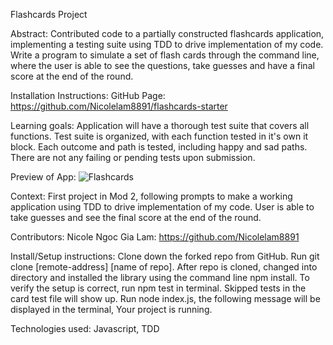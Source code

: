 Flashcards Project

Abstract: 
Contributed code to a partially constructed flashcards application, implementing a testing suite using TDD to drive implementation of my code. 
Write a program to simulate a set of flash cards through the command line, where the user is able to see the questions, take guesses and have a final score at the end of the round.

Installation Instructions:
GitHub Page: https://github.com/Nicolelam8891/flashcards-starter

Learning goals: Application will have a thorough test suite that covers all functions. Test suite is organized, with each function tested in it's own it block. Each outcome and path is tested, including happy and sad paths. There are not any failing or pending tests upon submission. 

Preview of App:
![Flashcards](https://github.com/Nicolelam8891/flashcards-starter/assets/132624450/408d6349-79a3-40be-a72d-a514b4dec37e)

Context:
First project in Mod 2, following prompts to make a working application using TDD to drive implementation of my code. User is able to take guesses and see the final score at the end of the round. 

Contributors:
Nicole Ngoc Gia Lam: https://github.com/Nicolelam8891

Install/Setup instructions: Clone down the forked repo from GitHub. Run git clone [remote-address] [name of repo]. After repo is cloned, changed into directory and installed the library using the command line npm install. To verify the setup is correct, run npm test in terminal. Skipped tests in the card test file will show up. Run node index.js, the following message will be displayed in the terminal, Your project is running. 

Technologies used: Javascript, TDD
